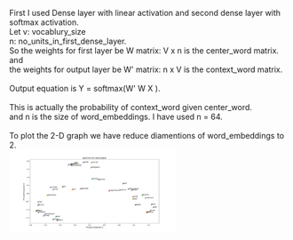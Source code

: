 First I used Dense layer with linear activation and second dense layer with softmax activation. <br>
Let v: vocablury_size   <br>
n: no_units_in_first_dense_layer.  <br>
So the weights for first layer be W matrix: V x n is the center_word matrix. and  <br>
the weights for output layer be W' matrix: n x V is the context_word matrix.  <br>
 <br>
Output equation is Y = softmax(W' W X ).  <br>
 <br>
This is actually the probability of context_word given center_word.  <br>
and n is the size of word_embeddings. I have used n = 64.  <br>
 <br>
To plot the 2-D graph we have reduce diamentions of word_embeddings to 2.  <br>
<img src="./Figure_1.png" width = "300"> 
